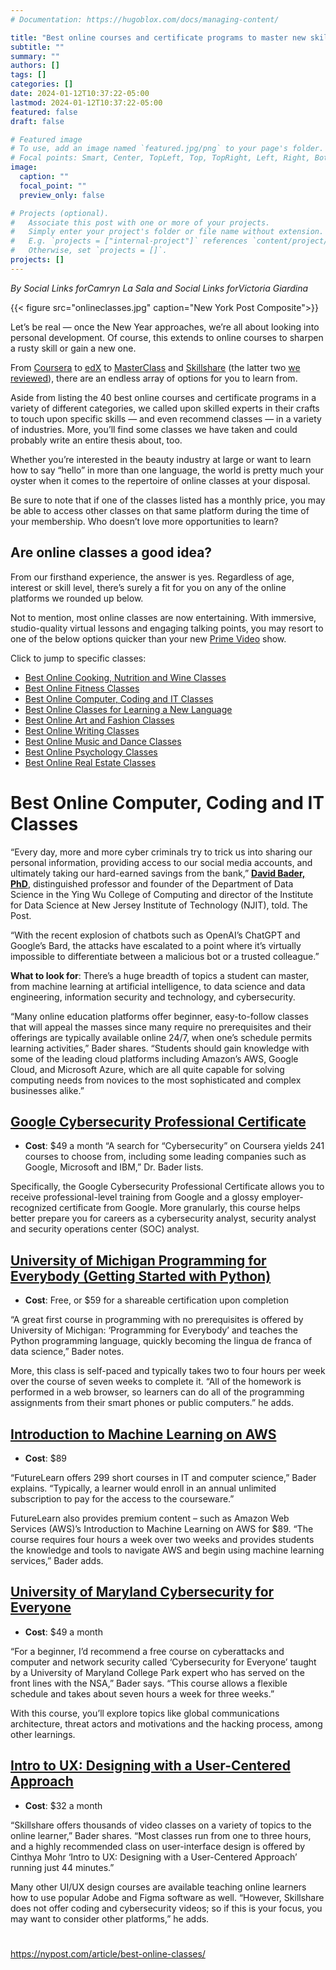 ```yaml
---
# Documentation: https://hugoblox.com/docs/managing-content/

title: "Best online courses and certificate programs to master new skills in 2024"
subtitle: ""
summary: ""
authors: []
tags: []
categories: []
date: 2024-01-12T10:37:22-05:00
lastmod: 2024-01-12T10:37:22-05:00
featured: false
draft: false

# Featured image
# To use, add an image named `featured.jpg/png` to your page's folder.
# Focal points: Smart, Center, TopLeft, Top, TopRight, Left, Right, BottomLeft, Bottom, BottomRight.
image:
  caption: ""
  focal_point: ""
  preview_only: false

# Projects (optional).
#   Associate this post with one or more of your projects.
#   Simply enter your project's folder or file name without extension.
#   E.g. `projects = ["internal-project"]` references `content/project/deep-learning/index.md`.
#   Otherwise, set `projects = []`.
projects: []
---
```


*By Social Links forCamryn La Sala and Social Links forVictoria Giardina*

{{< figure src="onlineclasses.jpg" caption="New York Post Composite">}}

Let’s be real — once the New Year approaches, we’re all about looking into personal development. Of course, this extends to online courses to sharpen a rusty skill or gain a new one.

From [Coursera](https://www.coursera.org/) to [edX](https://www.edx.org/) to [MasterClass](https://nypost.com/shopping/masterclass-review/) and [Skillshare](https://nypost.com/article/masterclass-vs-skillshare-review-pros-cons-best-courses/) (the latter two [we reviewed](https://nypost.com/article/masterclass-vs-skillshare-review-pros-cons-best-courses/)), there are an endless array of options for you to learn from.

Aside from listing the 40 best online courses and certificate programs in a variety of different categories, we called upon skilled experts in their crafts to touch upon specific skills — and even recommend classes — in a variety of industries. More, you’ll find some classes we have taken and could probably write an entire thesis about, too.

Whether you’re interested in the beauty industry at large or want to learn how to say “hello” in more than one language, the world is pretty much your oyster when it comes to the repertoire of online classes at your disposal.

Be sure to note that if one of the classes listed has a monthly price, you may be able to access other classes on that same platform during the time of your membership. Who doesn’t love more opportunities to learn?

## Are online classes a good idea? ##

From our firsthand experience, the answer is yes. Regardless of age, interest or skill level, there’s surely a fit for you on any of the online platforms we rounded up below.

Not to mention, most online classes are now entertaining. With immersive, studio-quality virtual lessons and engaging talking points, you may resort to one of the below options quicker than your new [Prime Video](http://go.nypost.com/?id=93051X1547088&isjs=1&jv=15.4.2-stackpath&sref=https%3A%2F%2Fnypost.com%2Farticle%2Fbest-online-classes%2F&url=https%3A%2F%2Fwww.amazon.com%2FAmazon-Video%2Fb%3Fie%3DUTF8%26node%3D2858778011%26tag%3Dnypost-20%26asc_refurl%3Dhttps%3A%2F%2Fnypost.com%2Farticle%2Fbest-online-classes%2F%26asc_source%3Dweb&xs=1&xtz=300&xuuid=5c8bed0d0a5d4de50a4df9d4d5e83122&xcust=xid%3Afr1705160635906bgb&xjsf=other_click__auxclick%20%5B2%5D) show.

Click to jump to specific classes:

* [Best Online Cooking, Nutrition and Wine Classes](#best-online-cooking-nutrition-wine-classes)
* [Best Online Fitness Classes](#best-online-fitness-classes)
* [Best Online Computer, Coding and IT Classes](#best-online-computer-coding-it-classes)
* [Best Online Classes for Learning a New Language](#best-online-classes-for-learning-a-new-language)
* [Best Online Art and Fashion Classes](#best-online-art-fashion-classes)
* [Best Online Writing Classes](#best-online-writing-classes)
* [Best Online Music and Dance Classes](#best-online-music-dance-classes)
* [Best Online Psychology Classes](#best-online-psychology-classes)
* [Best Online Real Estate Classes](#best-online-real-estate-classes)


# <a name="#best-online-cooking-nutrition-wine-classes"></a> #

# <a name="#best-online-fitness-classes"></a> #

# <a name="#best-online-computer-coding-it-classes">Best Online Computer, Coding and IT Classes</a> #

“Every day, more and more cyber criminals try to trick us into sharing our personal information, providing access to our social media accounts, and ultimately taking our hard-earned savings from the bank,” [**David Bader, PhD**](https://davidbader.net/), distinguished professor and founder of the Department of Data Science in the Ying Wu College of Computing and director of the Institute for Data Science at New Jersey Institute of Technology (NJIT), told. The Post.

“With the recent explosion of chatbots such as OpenAI’s ChatGPT and Google’s Bard, the attacks have escalated to a point where it’s virtually impossible to differentiate between a malicious bot or a trusted colleague.”

**What to look for**: There’s a huge breadth of topics a student can master, from machine learning at artificial intelligence, to data science and data engineering, information security and technology, and cybersecurity.

“Many online education platforms offer beginner, easy-to-follow classes that will appeal the masses since many require no prerequisites and their offerings are typically available online 24/7, when one’s schedule permits learning activities,” Bader shares. “Students should gain knowledge with some of the leading cloud platforms including Amazon’s AWS, Google Cloud, and Microsoft Azure, which are all quite capable for solving computing needs from novices to the most sophisticated and complex businesses alike.”

## [Google Cybersecurity Professional Certificate](https://www.coursera.org/professional-certificates/google-cybersecurity) ##

* **Cost**: $49 a month
“A search for “Cybersecurity” on Coursera yields 241 courses to choose from, including some leading companies such as Google, Microsoft and IBM,” Dr. Bader lists.

Specifically, the Google Cybersecurity Professional Certificate allows you to receive professional-level training from Google and a glossy employer-recognized certificate from Google. More granularly, this course helps better prepare you for careers as a cybersecurity analyst, security analyst and security operations center (SOC) analyst.

## [University of Michigan Programming for Everybody (Getting Started with Python)](https://www.edx.org/learn/python/the-university-of-michigan-programming-for-everybody-getting-started-with-python) ##

* **Cost**: Free, or $59 for a shareable certification upon completion

“A great first course in programming with no prerequisites is offered by University of Michigan: ‘Programming for Everybody’ and teaches the Python programming language, quickly becoming the lingua de franca of data science,” Bader notes.

More, this class is self-paced and typically takes two to four hours per week over the course of seven weeks to complete it. “All of the homework is performed in a web browser, so learners can do all of the programming assignments from their smart phones or public computers.” he adds.

## [Introduction to Machine Learning on AWS](https://www.futurelearn.com/courses/introduction-to-machine-learning-on-aws) ##

* **Cost**: $89

“FutureLearn offers 299 short courses in IT and computer science,” Bader explains. “Typically, a learner would enroll in an annual unlimited subscription to pay for the access to the courseware.”

FutureLearn also provides premium content – such as Amazon Web Services (AWS)’s Introduction to Machine Learning on AWS for $89. “The course requires four hours a week over two weeks and provides students the knowledge and tools to navigate AWS and  begin using machine learning services,” Bader adds.

## [University of Maryland Cybersecurity for Everyone](https://www.coursera.org/learn/cybersecurity-for-everyone) ##

* **Cost**: $49 a month

“For a beginner, I’d recommend a free course on cyberattacks and computer and network security called ‘Cybersecurity for Everyone’ taught by a University of Maryland College Park expert who has served on the front lines with the NSA,” Bader says. “This course allows a flexible schedule and takes about seven hours a week for three weeks.”

With this course, you’ll explore topics like global communications architecture, threat actors and motivations and the hacking process, among other learnings.

## [Intro to UX: Designing with a User-Centered Approach](https://www.skillshare.com/en/tedx?via=search-layout-grid) ##

* **Cost**: $32 a month

“Skillshare offers thousands of video classes on a variety of topics to the online learner,” Bader shares. “Most classes run from one to three hours, and a highly recommended class on user-interface design is offered by Cinthya Mohr ‘Intro to UX: Designing with a User-Centered Approach’ running just 44 minutes.”

Many other UI/UX design courses are available teaching online learners how to use popular Adobe and Figma software as well. “However, Skillshare does not offer coding and cybersecurity videos; so if this is your focus, you may want to consider other platforms,” he adds.



# <a name="#best-online-classes-for-learning-a-new-language"></a> #

# <a name="#best-online-art-fashion-classes"></a> #

# <a name="#best-online-writing-classes"></a> #

# <a name="#best-online-music-dance-classes"></a> #

# <a name="#best-online-psychology-classes"></a> #

# <a name="#best-online-real-estate-classes"></a> #


https://nypost.com/article/best-online-classes/